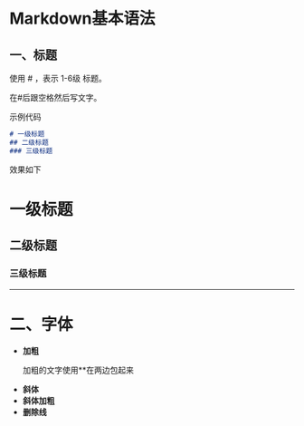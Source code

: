 # Markdown基本语法

## 一、标题

使用 # ，表示 1-6级 标题。

在#后跟空格然后写文字。

示例代码

```markdown
# 一级标题
## 二级标题
### 三级标题
```

效果如下

# 一级标题
## 二级标题
### 三级标题

---

# 二、字体 

- **加粗**

  加粗的文字使用**在两边包起来

+ **斜体**
+ **斜体加粗**
+ **删除线**